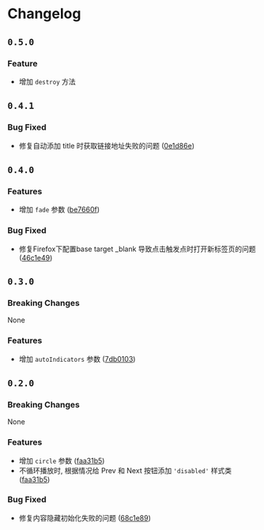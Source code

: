 # Changelog

## `0.5.0`

### Feature

* 增加 `destroy` 方法

## `0.4.1`

### Bug Fixed

* 修复自动添加 title 时获取链接地址失败的问题 ([0e1d86e](https://github.com/athm-fe/slide/commit/0e1d86e131ddc5628a61e029c4d7283c9b771b6a))

## `0.4.0`

### Features

* 增加 `fade` 参数 ([be7660f](https://github.com/athm-fe/slide/commit/be7660f74ef8490f9baf1ca31164fc844fe66263))

### Bug Fixed

* 修复Firefox下配置base target _blank 导致点击触发点时打开新标签页的问题 ([46c1e49](https://github.com/athm-fe/slide/commit/46c1e49c0efaeaaf3a7349c11642a020b9a7a048))

## `0.3.0`

### Breaking Changes

None

### Features

* 增加 `autoIndicators` 参数 ([7db0103](https://github.com/athm-fe/slide/commit/7db0103581cd830365248de894132f1586476468))

## `0.2.0`

### Breaking Changes

None

### Features

* 增加 `circle` 参数 ([faa31b5](https://github.com/athm-fe/slide/commit/faa31b595f48dd480b5fde709ae81923fae8933a))
* 不循环播放时, 根据情况给 Prev 和 Next 按钮添加 `'disabled'` 样式类 ([faa31b5](https://github.com/athm-fe/slide/commit/faa31b595f48dd480b5fde709ae81923fae8933a))

### Bug Fixed

* 修复内容隐藏初始化失败的问题 ([68c1e89](https://github.com/athm-fe/slide/commit/68c1e89521751716054da6e2a196d7151b4d113a))